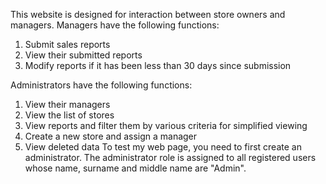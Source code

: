 This website is designed for interaction between store owners and managers. Managers have the following functions:

1. Submit sales reports
2. View their submitted reports
3. Modify reports if it has been less than 30 days since submission
   
Administrators have the following functions:

1. View their managers
2. View the list of stores
3. View reports and filter them by various criteria for simplified viewing
4. Create a new store and assign a manager
5. View deleted data
To test my web page, you need to first create an administrator. The administrator role is assigned to all registered users whose  name, surname  and middle name are "Admin".
